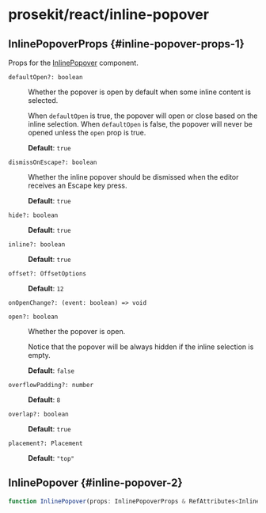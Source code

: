 # prosekit/react/inline-popover

## InlinePopoverProps {#inline-popover-props-1}

Props for the [InlinePopover](inline-popover.md#inline-popover-2) component.

<dl>

<dt>

`defaultOpen?: boolean`

</dt>

<dd>

Whether the popover is open by default when some inline content is
selected.

When `defaultOpen` is true, the popover will open or close based on the
inline selection. When `defaultOpen` is false, the popover will never be
opened unless the `open` prop is true.

**Default**: `true`

</dd>

<dt>

`dismissOnEscape?: boolean`

</dt>

<dd>

Whether the inline popover should be dismissed when the editor receives an
Escape key press.

**Default**: `true`

</dd>

<dt>

`hide?: boolean`

</dt>

<dd>

**Default**: `true`

</dd>

<dt>

`inline?: boolean`

</dt>

<dd>

**Default**: `true`

</dd>

<dt>

`offset?: OffsetOptions`

</dt>

<dd>

**Default**: `12`

</dd>

<dt>

`onOpenChange?: (event: boolean) => void`

</dt>

<dd>

</dd>

<dt>

`open?: boolean`

</dt>

<dd>

Whether the popover is open.

Notice that the popover will be always hidden if the inline selection is
empty.

**Default**: `false`

</dd>

<dt>

`overflowPadding?: number`

</dt>

<dd>

**Default**: `8`

</dd>

<dt>

`overlap?: boolean`

</dt>

<dd>

**Default**: `true`

</dd>

<dt>

`placement?: Placement`

</dt>

<dd>

**Default**: `"top"`

</dd>

</dl>

## InlinePopover {#inline-popover-2}

```ts
function InlinePopover(props: InlinePopoverProps & RefAttributes<InlinePopover> & HTMLAttributes<InlinePopover>): ReactNode
```
